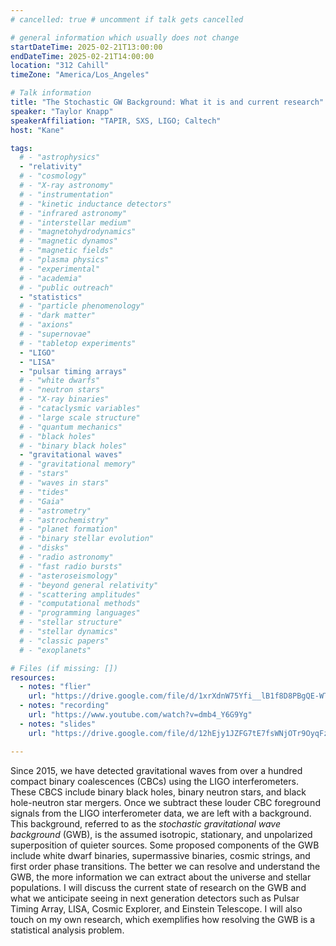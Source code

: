 ```yaml
---
# cancelled: true # uncomment if talk gets cancelled

# general information which usually does not change
startDateTime: 2025-02-21T13:00:00
endDateTime: 2025-02-21T14:00:00
location: "312 Cahill"
timeZone: "America/Los_Angeles"

# Talk information
title: "The Stochastic GW Background: What it is and current research"
speaker: "Taylor Knapp"
speakerAffiliation: "TAPIR, SXS, LIGO; Caltech"
host: "Kane"

tags:
  # - "astrophysics"
  - "relativity"
  # - "cosmology"
  # - "X-ray astronomy"
  # - "instrumentation"
  # - "kinetic inductance detectors"
  # - "infrared astronomy"
  # - "interstellar medium"
  # - "magnetohydrodynamics"
  # - "magnetic dynamos"
  # - "magnetic fields"
  # - "plasma physics"
  # - "experimental"
  # - "academia"
  # - "public outreach"
  - "statistics"
  # - "particle phenomenology"
  # - "dark matter"
  # - "axions"
  # - "supernovae"
  # - "tabletop experiments"
  - "LIGO"
  - "LISA"
  - "pulsar timing arrays"
  # - "white dwarfs"
  # - "neutron stars"
  # - "X-ray binaries"
  # - "cataclysmic variables"
  # - "large scale structure"
  # - "quantum mechanics"
  # - "black holes"
  # - "binary black holes"
  - "gravitational waves"
  # - "gravitational memory"
  # - "stars"
  # - "waves in stars"
  # - "tides"
  # - "Gaia"
  # - "astrometry"
  # - "astrochemistry"
  # - "planet formation"
  # - "binary stellar evolution"
  # - "disks"
  # - "radio astronomy"
  # - "fast radio bursts"
  # - "asteroseismology"
  # - "beyond general relativity"
  # - "scattering amplitudes"
  # - "computational methods"
  # - "programming languages"
  # - "stellar structure"
  # - "stellar dynamics"
  # - "classic papers"
  # - "exoplanets"

# Files (if missing: [])
resources:
  - notes: "flier"
    url: "https://drive.google.com/file/d/1xrXdnW75Yfi__lB1f8D8PBgQE-WTmD7t/view?usp=drive_link"
  - notes: "recording"
    url: "https://www.youtube.com/watch?v=dmb4_Y6G9Yg"
  - notes: "slides"
    url: "https://drive.google.com/file/d/12hEjy1JZFG7tE7fsWNjOTr9OyqFzXtz9/view?usp=drive_link"

---
```


Since 2015, we have detected gravitational waves from over a hundred compact binary coalescences (CBCs) using the LIGO interferometers.
These CBCS include binary black holes, binary neutron stars, and black hole-neutron star mergers.
Once we subtract these louder CBC foreground signals from the LIGO interferometer data, we are left with a background.
This background, referred to as the *stochastic gravitational wave background* (GWB), is the assumed isotropic, stationary, and unpolarized superposition of quieter sources.
Some proposed components of the GWB include white dwarf binaries, supermassive binaries, cosmic strings, and first order phase transitions.
The better we can resolve and understand the GWB, the more information we can extract about the universe and stellar populations.
I will discuss the current state of research on the GWB and what we anticipate seeing in next generation detectors such as Pulsar Timing Array, LISA, Cosmic Explorer, and Einstein Telescope.
I will also touch on my own research, which exemplifies how resolving the GWB is a statistical analysis problem.
